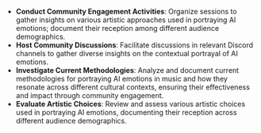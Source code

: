 - **Conduct Community Engagement Activities**: Organize sessions to gather insights on various artistic approaches used in portraying AI emotions; document their reception among different audience demographics.
- **Host Community Discussions**: Facilitate discussions in relevant Discord channels to gather diverse insights on the contextual portrayal of AI emotions.
- **Investigate Current Methodologies**: Analyze and document current methodologies for portraying AI emotions in music and how they resonate across different cultural contexts, ensuring their effectiveness and impact through community engagement.
- **Evaluate Artistic Choices**: Review and assess various artistic choices used in portraying AI emotions, documenting their reception across different audience demographics.